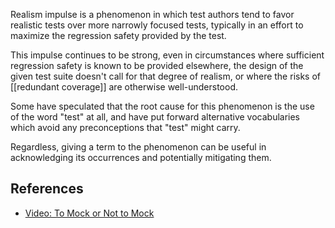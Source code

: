 Realism impulse is a phenomenon in which test authors tend to favor realistic tests over more narrowly focused tests, typically in an effort to maximize the regression safety provided by the test.

This impulse continues to be strong, even in circumstances where sufficient regression safety is known to be provided elsewhere, the design of the given test suite doesn't call for that degree of realism, or where the risks of [[redundant coverage]] are otherwise well-understood. 

Some have speculated that the root cause for this phenomenon is the use of the word "test" at all, and have put forward alternative vocabularies which avoid any preconceptions that "test" might carry.

Regardless, giving a term to the phenomenon can be useful in acknowledging its occurrences and potentially mitigating them.

## References

* [Video: To Mock or Not to Mock](http://vimeo.com/54045166)